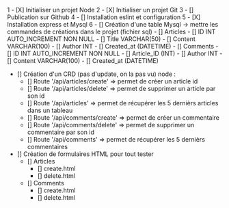 1 - [X] Initialiser un projet Node
2 - [X] Initialiser un projet Git
3 - [] Publication sur Github
4 - [] Installation eslint et configuration
5 - [X] Installation express et Mysql
6 - [] Création d'une table Mysql -> mettre les commandes de créations dans le projet (fichier sql)
	- [] Articles
		- [] ID INT AUTO_INCREMENT NON NULL
		- [] Title VARCHAR(50)
		- [] Content VARCHAR(100)
		- [] Author INT
		- [] Created_at (DATETIME)
	- [] Comments
		- [] ID INT AUTO_INCREMENT NON NULL
		- [] Article_ID (INT)
		- [] Author INT
		- [] Content VARCHAR(100)
		- [] Created_at (DATETIME)
- [] Création d'un CRD (pas d'update, on la pas vu) node :
	- [] Route '/api/articles/create' => permet de créer un article id
	- [] Route '/api/articles/delete' => permet de supprimer un article par son id
	- [] Route '/api/articles' => permet de récupérer les 5 dernièrs articles dans un tableau
	- [] Route '/api/comments/create' => permet de créer un commentaire
	- [] Route '/api/comments/delete' => permet de supprimer un commentaire par son id
	- [] Route '/api/comments' => permet de récupérer les 5 dernièrs commentaires
- [] Création de formulaires HTML pour tout tester
	- [] Articles
		- [] create.html
		- [] delete.html
	- [] Comments
		- [] create.html
		- [] delete.html


